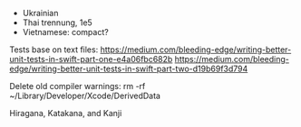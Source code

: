 - Ukrainian
- Thai trennung, 1e5
- Vietnamese: compact?

Tests base on text files:
https://medium.com/bleeding-edge/writing-better-unit-tests-in-swift-part-one-e4a06fbc682b
https://medium.com/bleeding-edge/writing-better-unit-tests-in-swift-part-two-d19b69f3d794

Delete old compiler warnings:
rm -rf ~/Library/Developer/Xcode/DerivedData

Hiragana, Katakana, and Kanji
